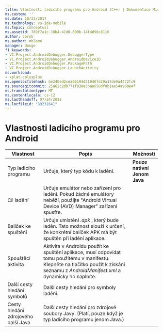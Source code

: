 ```yaml
---
title: Vlastnosti ladicího programu pro Android (C++) | Dokumentace Microsoftu
ms.custom: ''
ms.date: 10/23/2017
ms.technology: vs-ide-mobile
ms.topic: conceptual
ms.assetid: 789f7a1c-38b4-41d0-809b-14f4d96c8116
author: corob
ms.author: mblome
manager: douge
f1_keywords:
- VC.Project.AndroidDebugger.DebuggerType
- VC.Project.AndroidDebugger.AndroidDeviceID
- VC.Project.AndroidDebugger.PackagePath
- VC.Project.AndroidDebugger.LaunchActivity
ms.workload:
- xplat-cplusplus
ms.openlocfilehash: be240ed2cea05194d51040fd29a17de9a4472fc9
ms.sourcegitcommit: 25a62c2db771f938e3baa658df8b1ae54a960e4f
ms.translationtype: MT
ms.contentlocale: cs-CZ
ms.lasthandoff: 07/24/2018
ms.locfileid: "39232641"
---
```

# <a name="android-debugger-properties"></a>Vlastnosti ladicího programu pro Android

Vlastnost | Popis | Možnosti
--- | ---| ---
Typ ladicího programu | Určuje, který typ kódu k ladění. | **Pouze nativní**<br>**Jenom Java**<br>
Cíl ladění | Určuje emulátor nebo zařízení pro ladění. Pokud žádné emulátory neběží, použijte "Android Virtual Device (AVD) Manager" zařízení spusťte.
Balíček ke spuštění | Určuje umístění *.apk* , který bude laděn. Tato možnost slouží k určení, že konkrétní balíček APK má být spuštěn při ladění aplikace.
Spouštěcí aktivita | Aktivita v Androidu použít ke spuštění aplikace, musí odpovídat tomu použitému v manifestu. Klepněte na tlačítko použít k získání seznamu z *AndroidManifest.xml* a dynamicky ho naplníte.
Další cesty hledání symbolů | Další cesty hledání pro symboly ladění.
Cesty hledání zdrojového další Java | Další cesty hledání pro zdrojové soubory Javy. (Platí, pouze když je typ ladicího programu jenom Java.)
